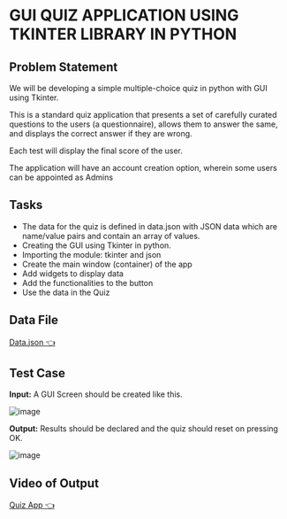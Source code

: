 # GUI QUIZ APPLICATION USING TKINTER LIBRARY IN PYTHON

## Problem Statement
We will be developing a simple multiple-choice quiz in python with GUI using Tkinter. 

This is a standard quiz application that presents a set of carefully curated questions to the users (a questionnaire), allows them to answer the same, and displays the correct answer if they are wrong. 

Each test will display the final score of the user. 

The application will have an account creation option, wherein some users can be appointed as Admins

## Tasks

- The data for the quiz is defined in data.json with JSON data which are name/value pairs and contain an array of values. 
- Creating the GUI using Tkinter in python.
- Importing the module: tkinter and json
- Create the main window (container) of the app
- Add widgets to display data
- Add the functionalities to the button
- Use the data in the Quiz

## Data File
<a href="https://github.com/singhmansi25/Python-Projects-upgrad-/blob/main/GUI%20Quiz%20Application/data.json
"> Data.json 👈</a>
## Test Case
**Input:** A GUI Screen should be created like this.

![image](https://user-images.githubusercontent.com/76874762/160052057-320d193b-4421-406f-828b-8b195908b4c6.png)

**Output:** Results should be declared and the quiz should reset on pressing OK.

![image](https://user-images.githubusercontent.com/76874762/160052152-92a2a80b-43e6-4aae-89b2-99fb4d357e65.png)

## Video of Output
<a href="https://clipchamp.com/watch/cLD7V6xxzMw
"> Quiz App 👈</a>
